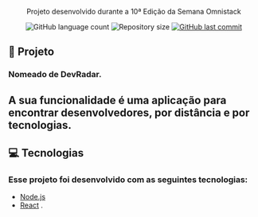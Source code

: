 
<p align="center">Projeto desenvolvido durante a 10ª Edição da Semana Omnistack</p>

<p align="center">
  <img alt="GitHub language count" src="https://img.shields.io/github/languages/count/amitcesar/semana-omnistack10">
  <img alt="Repository size" src="https://img.shields.io/github/repo-size/amitcesar/semana-omnistack10">

  <a href="https://github.com/amitcesar/semana-omnistack10/commits/master">
    <img alt="GitHub last commit" src="https://img.shields.io/github/last-commit/amitcesar/semana-omnistack10">
  </a>

</p>

## 🚧 Projeto

### Nomeado de DevRadar.
##  A sua funcionalidade é uma aplicação para encontrar desenvolvedores, por distância e por tecnologias.

## 💻 Tecnologias

### Esse projeto foi desenvolvido com as seguintes tecnologias:

- [Node.js](https://nodejs.org/en/)
- [React](https://reactjs.org)
.
